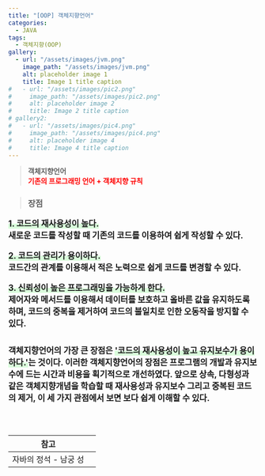 ```yaml
---
title: "[OOP] 객체지향언어"
categories:
  - JAVA
tags:
  - 객체지향(OOP)
gallery:
  - url: "/assets/images/jvm.png"
    image_path: "/assets/images/jvm.png"
    alt: placeholder image 1
    title: Image 1 title caption
#   - url: "/assets/images/pic2.png"
#     image_path: "/assets/images/pic2.png"
#     alt: placeholder image 2
#     title: Image 2 title caption
# gallery2:
#   - url: "/assets/images/pic4.png"
#     image_path: "/assets/images/pic4.png"
#     alt: placeholder image 4
#     title: Image 4 title caption
---
```


> <b>객체지향언어<br><span style="color:red;">기존의 프로그래밍 언어 + 객체지향 규칙</span><br>

<!-- <figure>
  {{ fig_img | markdownify | remove: "<p>" | remove: "</p>" }}
{% include gallery id="gallery"%}
</figure> -->

> <h3>장점</h3>

<span style="font-size:16.7px;"><span style="box-shadow: inset 0 -10px 0 #D9FCDB; "><b>1. 코드의 재사용성이 높다.</b></span><br>
새로운 코드를 작성할 때 기존의 코드를 이용하여 쉽게 작성할 수 있다.</span><br><br>
<span style="font-size:16.7px;"><span style="box-shadow: inset 0 -10px 0 #D9FCDB; "><b>2. 코드의 관리가 용이하다.</b></span><br>
코드간의 관계를 이용해서 적은 노력으로 쉽게 코드를 변경할 수 있다.</span><br><br>
<span style="font-size:16.7px;"><span style="box-shadow: inset 0 -10px 0 #D9FCDB; "><b>3. 신뢰성이 높은 프로그래밍을 가능하게 한다.</b></span><br>
제어자와 메서드를 이용해서 데이터를 보호하고 올바른 값을 유지하도록 하며, 코드의 중복을 제거하여 코드의 불일치로 인한 오동작을 방지할 수 있다.</span><br><br>

<span style="font-size:16.7px;">객체지향언어의 가장 큰 장점은 <span style="box-shadow: inset 0 -10px 0 #D9FCDB; "><b>'코드의 재사용성이 높고 유지보수가 용이하다.'</b></span>는 것이다. 이러한 객체지향언어의 장점은 프로그램의 개발과 유지보수에 드는 시간과 비용을 획기적으로 개선하였다. 앞으로 상속, 다형성과 같은 객체지향개념을 학습할 때 재사용성과 유지보수 그리고 중복된 코드의 제거, 이 세 가지 관점에서 보면 보다 쉽게 이해할 수 있다.
</span><br><br>

<br>

| 참고                  |     |
| --------------------- | --- |
| 자바의 정석 - 남궁 성 |     |

<br>
